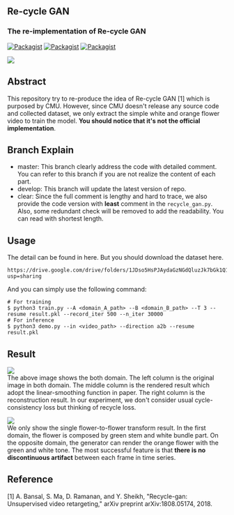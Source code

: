 ## Re-cycle GAN
### The re-implementation of Re-cycle GAN

[![Packagist](https://img.shields.io/badge/Pytorch-0.4.1-red.svg)]()
[![Packagist](https://img.shields.io/badge/Python-3.5.0-blue.svg)]()
[![Packagist](https://img.shields.io/badge/Backend-OpenCV_only-green.svg)]()

![](https://github.com/SunnerLi/recyclegsn/blob/clear/img/recycle.png)

Abstract
---
This repository try to re-produce the idea of Re-cycle GAN [1] which is purposed by CMU. However, since CMU doesn't release any source code and collected dataset, we only extract the simple white and orange flower video to train the model. **You should notice that it's not the official implementation**.    

Branch Explain
---
* master: This branch clearly address the code with detailed comment. You can refer to this branch if you are not realize the content of each part.
* develop: This branch will update the latest version of repo.
* clear: Since the full comment is lengthy and hard to trace, we also provide the code version with **least** comment in the `recycle_gan.py`. Also, some redundant check will be removed to add the readability. You can read with shortest length.    

Usage
---
The detail can be found in here. But you should download the dataset here.
```
https://drive.google.com/drive/folders/1JDso5HsPJAydaGzNGdQluzJk7bGk1Q1x?usp=sharing
```
And you can simply use the following command:
```
# For training
$ python3 train.py --A <domain_A_path> --B <domain_B_path> --T 3 --resume result.pkl --record_iter 500 --n_iter 30000
# For inference
$ python3 demo.py --in <video_path> --direction a2b --resume result.pkl
```

Result
---
![](https://i.imgur.com/Ylmasn5.png)    
The above image shows the both domain. The left column is the original image in both domain. The middle column is the rendered result which adopt the linear-smoothing function in paper. The right column is the reconstruction result. In our experiment, we don't consider usual cycle-consistency loss but thinking of recycle loss.    

![](https://github.com/SunnerLi/recyclegsn/blob/clear/img/flower_result.gif)    
We only show the single flower-to-flower transform result. In the first domain, the flower is composed by green stem and white bundle part. On the opposite domain, the generator can render the orange flower with the green and white tone. The most successful feature is that **there is no discontinuous artifact** between each frame in time series.    

Reference
---
[1] A. Bansal, S. Ma, D. Ramanan, and Y. Sheikh, "Recycle-gan: Unsupervised video retargeting," arXiv preprint arXiv:1808.05174, 2018.